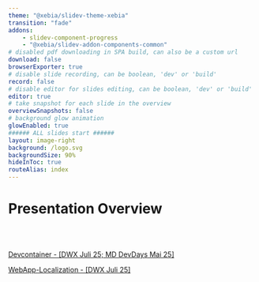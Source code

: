 ```yaml
---
theme: "@xebia/slidev-theme-xebia"
transition: "fade"
addons:
    - slidev-component-progress
    - "@xebia/slidev-addon-components-common"
# disabled pdf downloading in SPA build, can also be a custom url
download: false
browserExporter: true
# disable slide recording, can be boolean, 'dev' or 'build'
record: false
# disable editor for slides editing, can be boolean, 'dev' or 'build'
editor: true
# take snapshot for each slide in the overview
overviewSnapshots: false
# background glow animation
glowEnabled: true
###### ALL slides start ######
layout: image-right
background: /logo.svg
backgroundSize: 90%
hideInToc: true
routeAlias: index
---
```


# Presentation Overview
<!-- <a href="/webappLocalization/" target="_blank">WebApp-Localization - DWX (Juli 2025)</a> -->

<br/>
<br/>

<a href="/devcontainer/" target="_blank">Devcontainer - [DWX Juli 25; MD DevDays Mai 25]</a>

<a href="/webappLocalization/" target="_blank">WebApp-Localization - [DWX Juli 25]</a>